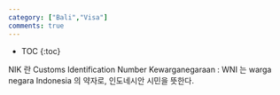 ```yaml
---
category: ["Bali","Visa"]
comments: true
---
```


* TOC
{:toc}


NIK 란 Customs Identification Number
Kewarganegaraan : WNI 는 warga negara Indonesia 의 약자로, 인도네시안 시민을 뜻한다.